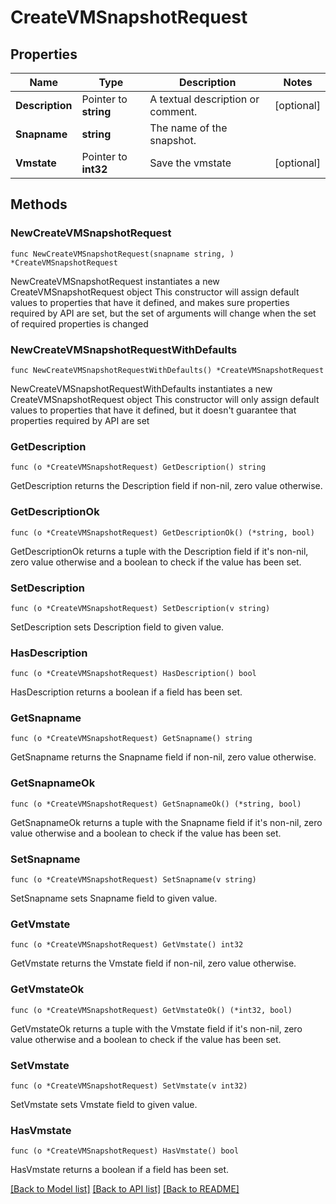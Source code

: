 # CreateVMSnapshotRequest

## Properties

Name | Type | Description | Notes
------------ | ------------- | ------------- | -------------
**Description** | Pointer to **string** | A textual description or comment. | [optional] 
**Snapname** | **string** | The name of the snapshot. | 
**Vmstate** | Pointer to **int32** | Save the vmstate | [optional] 

## Methods

### NewCreateVMSnapshotRequest

`func NewCreateVMSnapshotRequest(snapname string, ) *CreateVMSnapshotRequest`

NewCreateVMSnapshotRequest instantiates a new CreateVMSnapshotRequest object
This constructor will assign default values to properties that have it defined,
and makes sure properties required by API are set, but the set of arguments
will change when the set of required properties is changed

### NewCreateVMSnapshotRequestWithDefaults

`func NewCreateVMSnapshotRequestWithDefaults() *CreateVMSnapshotRequest`

NewCreateVMSnapshotRequestWithDefaults instantiates a new CreateVMSnapshotRequest object
This constructor will only assign default values to properties that have it defined,
but it doesn't guarantee that properties required by API are set

### GetDescription

`func (o *CreateVMSnapshotRequest) GetDescription() string`

GetDescription returns the Description field if non-nil, zero value otherwise.

### GetDescriptionOk

`func (o *CreateVMSnapshotRequest) GetDescriptionOk() (*string, bool)`

GetDescriptionOk returns a tuple with the Description field if it's non-nil, zero value otherwise
and a boolean to check if the value has been set.

### SetDescription

`func (o *CreateVMSnapshotRequest) SetDescription(v string)`

SetDescription sets Description field to given value.

### HasDescription

`func (o *CreateVMSnapshotRequest) HasDescription() bool`

HasDescription returns a boolean if a field has been set.

### GetSnapname

`func (o *CreateVMSnapshotRequest) GetSnapname() string`

GetSnapname returns the Snapname field if non-nil, zero value otherwise.

### GetSnapnameOk

`func (o *CreateVMSnapshotRequest) GetSnapnameOk() (*string, bool)`

GetSnapnameOk returns a tuple with the Snapname field if it's non-nil, zero value otherwise
and a boolean to check if the value has been set.

### SetSnapname

`func (o *CreateVMSnapshotRequest) SetSnapname(v string)`

SetSnapname sets Snapname field to given value.


### GetVmstate

`func (o *CreateVMSnapshotRequest) GetVmstate() int32`

GetVmstate returns the Vmstate field if non-nil, zero value otherwise.

### GetVmstateOk

`func (o *CreateVMSnapshotRequest) GetVmstateOk() (*int32, bool)`

GetVmstateOk returns a tuple with the Vmstate field if it's non-nil, zero value otherwise
and a boolean to check if the value has been set.

### SetVmstate

`func (o *CreateVMSnapshotRequest) SetVmstate(v int32)`

SetVmstate sets Vmstate field to given value.

### HasVmstate

`func (o *CreateVMSnapshotRequest) HasVmstate() bool`

HasVmstate returns a boolean if a field has been set.


[[Back to Model list]](../README.md#documentation-for-models) [[Back to API list]](../README.md#documentation-for-api-endpoints) [[Back to README]](../README.md)


